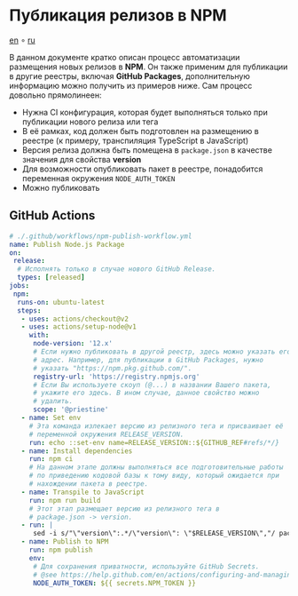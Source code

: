 # Публикация релизов в NPM

[en](./npm.en.md) ∘ [ru](./npm.ru.md)

В данном документе кратко описан процесс автоматизации размещения новых релизов в **NPM**. Он также применим для публикации в другие реестры, включая **GitHub Packages**, дополнительную информацию можно получить из примеров ниже. Сам процесс довольно прямолинеен:

- Нужна CI конфигурация, которая будет выполняться только при публикации нового релиза или тега
- В её рамках, код должен быть подготовлен на размещению в реестре (к примеру, транспиляция TypeScript в JavaScript)
- Версия релиза должна быть помещена в `package.json` в качестве значения для свойства **version**
- Для возможности опубликовать пакет в реестре, понадобится переменная окружения `NODE_AUTH_TOKEN`
- Можно публиковать

## GitHub Actions

```yml
# ./.github/workflows/npm-publish-workflow.yml
name: Publish Node.js Package
on:
 release:
  # Исполнять только в случае нового GitHub Release.
  types: [released]
jobs:
 npm:
  runs-on: ubuntu-latest
  steps:
   - uses: actions/checkout@v2
   - uses: actions/setup-node@v1
     with:
      node-version: '12.x'
      # Если нужно публиковать в другой реестр, здесь можно указать его
      # адрес. Например, для публикации в GitHub Packages, нужно
      # указать "https://npm.pkg.github.com/".
      registry-url: 'https://registry.npmjs.org'
      # Если Вы используете скоуп (@...) в названии Вашего пакета,
      # укажите его здесь. В ином случае, данное свойство можно
      # удалить.
      scope: '@priestine'
   - name: Set env
     # Эта команда излекает версию из релизного тега и присваивает её
     # переменной окружения RELEASE_VERSION.
     run: echo ::set-env name=RELEASE_VERSION::${GITHUB_REF#refs/*/}
   - name: Install dependencies
     run: npm ci
     # На данном этапе должны выполняться все подготовительные работы
     # по приведению кодовой базы к тому виду, который ожидается при
     # нахождении пакета в реестре.
   - name: Transpile to JavaScript
     run: npm run build
     # Этот этап размещает версию из релизного тега в
     # package.json -> version.
   - run: |
      sed -i s/"\"version\":.*/\"version\": \"$RELEASE_VERSION\","/ package.json
   - name: Publish to NPM
     run: npm publish
     env:
      # Для сохранения приватности, используйте GitHub Secrets.
      # @see https://help.github.com/en/actions/configuring-and-managing-workflows/creating-and-storing-encrypted-secrets
      NODE_AUTH_TOKEN: ${{ secrets.NPM_TOKEN }}
```

